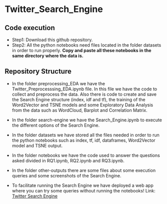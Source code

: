 # Twitter_Search_Engine

## Code execution

* Step1: Download this github repository.
* Step2: All the python notebooks need files located in the folder datasets in order to run properly. **Copy and paste all these notebooks in the same directory where the data is.**

## Repository Structure

* In the folder preprocessing_EDA we have the Twitter_Preprocesssing_EDA.ipynb file. In this file we have the code to collect and preprocess the data. Also there is code to create and save the Search Engine structure (index, idf and tf), the training of the Word2Vector and TSNE models and some Exploratory Data Analysis from the data such as WordCloud, Barplot and Correlation Matrix.

* In the folder search-engine we have the Search_Engine.ipynb to execute the different options of the Search Engine.

* In the folder datasets we have stored all the files needed in order to run the python notebooks such as index, tf, idf, dataframes, Word2Vector model and TSNE output.

* In the folder notebooks we have the code used to answer the questions asked divided in RQ1.ipynb, RQ2.ipynb and RQ3.ipynb.

* In the folder other-outputs there are some files about some execution queries and some screenshots of the Search Engine.

* To facilitate running the Search Engine we have deployed a web app where you can try some queries without running the notebooks! Link: [Twitter Search Engine](https://twittersearchengine.herokuapp.com/)

